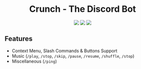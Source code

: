 <h1 align="center">Crunch - The Discord Bot</h1>
<p align="center">
<a href="https://github.com/XzFrosT/crunch/issues"><img src="https://img.shields.io/github/issues/XzFrosT/crunch?style=flat-square"></a>
<a href="./LICENSE"><img src="https://img.shields.io/github/license/XzFrosT/crunch?style=flat-square"></a>
<a href="https://github.com/XzFrosT/crunch/actions"><img src="https://img.shields.io/github/workflow/status/XzFrosT/crunch/Build?style=flat-square"></a>
</p>

## Features
- Context Menu, Slash Commands & Buttons Support
- Music (`/play`, `/stop`, `/skip`, `/pause`, `/resume`, `/shuffle`, `/stop`)
- Miscellaneous (`/ping`)